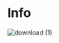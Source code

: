 # Info


![download (1)](https://github.com/user-attachments/assets/a36625be-df74-436c-a71b-505e44eb8c4b)
